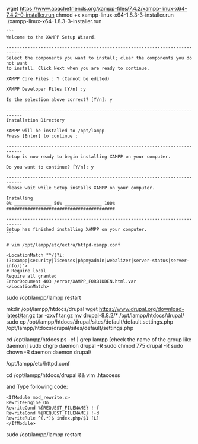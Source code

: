 wget https://www.apachefriends.org/xampp-files/7.4.2/xampp-linux-x64-7.4.2-0-installer.run
chmod +x xampp-linux-x64-1.8.3-3-installer.run
./xampp-linux-x64-1.8.3-3-installer.run

    ```
    Welcome to the XAMPP Setup Wizard.
    
    ----------------------------------------------------------------------------
    Select the components you want to install; clear the components you do not want
    to install. Click Next when you are ready to continue.
    
    XAMPP Core Files : Y (Cannot be edited)
    
    XAMPP Developer Files [Y/n] :y
    
    Is the selection above correct? [Y/n]: y
    
    ----------------------------------------------------------------------------
    Installation Directory
    
    XAMPP will be installed to /opt/lampp
    Press [Enter] to continue :
    
    ----------------------------------------------------------------------------
    Setup is now ready to begin installing XAMPP on your computer.
    
    Do you want to continue? [Y/n]: y
    
    ----------------------------------------------------------------------------
    Please wait while Setup installs XAMPP on your computer.
    
    Installing
    0% ______________ 50% ______________ 100%
    #########################################
    
    ----------------------------------------------------------------------------
    Setup has finished installing XAMPP on your computer.
    ```

    # vim /opt/lampp/etc/extra/httpd-xampp.conf
    
    <LocationMatch "^/(?i:(?:xampp|security|licenses|phpmyadmin|webalizer|server-status|server-info))">
    # Require local
    Require all granted
    ErrorDocument 403 /error/XAMPP_FORBIDDEN.html.var
    </LocationMatch>
    
    
    
    
sudo /opt/lampp/lampp restart    


mkdir /opt/lampp/htdocs/drupal
wget https://www.drupal.org/download-latest/tar.gz
tar -zxvf tar.gz
mv drupal-8.8.2/* /opt/lampp/htdocs/drupal/
sudo cp /opt/lampp/htdocs/drupal/sites/default/default.settings.php /opt/lampp/htdocs/drupal/sites/default/settings.php

cd /opt/lampp/htdocs
ps -ef | grep lampp [check the name of the group like daemon]
sudo chgrp daemon drupal -R
sudo chmod 775 drupal -R
sudo chown -R daemon:daemon drupal/    


/opt/lampp/etc/httpd.conf

cd /opt/lampp/htdocs/drupal && vim .htaccess
   
and Type following code:
    
    <IfModule mod_rewrite.c>
    RewriteEngine On
    RewriteCond %{REQUEST_FILENAME} !-f
    RewriteCond %{REQUEST_FILENAME} !-d
    RewriteRule ^(.*)$ index.php/$1 [L]
    </IfModule>
    
sudo /opt/lampp/lampp restart    
    